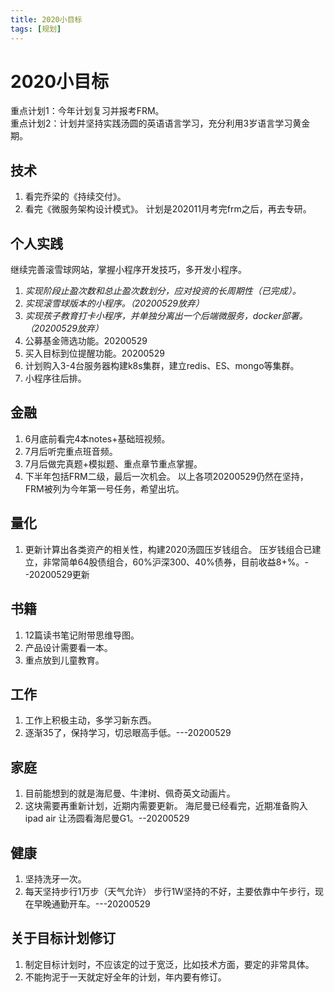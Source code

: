 ```yaml
---
title: 2020小目标
tags: [规划]
---
```

# 2020小目标
重点计划1：今年计划复习并报考FRM。   
重点计划2：计划并坚持实践汤圆的英语语言学习，充分利用3岁语言学习黄金期。  
## 技术
1. 看完乔梁的《持续交付》。
2. 看完《微服务架构设计模式》。
计划是202011月考完frm之后，再去专研。

## 个人实践
继续完善滚雪球网站，掌握小程序开发技巧，多开发小程序。
1. *实现阶段止盈次数和总止盈次数划分，应对投资的长周期性（已完成）。*
2. *实现滚雪球版本的小程序。（20200529放弃）*
3. *实现孩子教育打卡小程序，并单独分离出一个后端微服务，docker部署。（20200529放弃）*
4. 公募基金筛选功能。20200529
5. 买入目标到位提醒功能。20200529
6. 计划购入3-4台服务器构建k8s集群，建立redis、ES、mongo等集群。
7. 小程序往后排。

## 金融
1. 6月底前看完4本notes+基础班视频。
2. 7月后听完重点班音频。
3. 7月后做完真题+模拟题、重点章节重点掌握。
4. 下半年包括FRM二级，最后一次机会。
以上各项20200529仍然在坚持，FRM被列为今年第一号任务，希望出坑。

## 量化
1. 更新计算出各类资产的相关性，构建2020汤圆压岁钱组合。
压岁钱组合已建立，非常简单64股债组合，60%沪深300、40%债券，目前收益8+%。--20200529更新
 
## 书籍
1. 12篇读书笔记附带思维导图。
2. 产品设计需要看一本。
3. 重点放到儿童教育。

## 工作
1. 工作上积极主动，多学习新东西。
2. 逐渐35了，保持学习，切忌眼高手低。---20200529

## 家庭
1. 目前能想到的就是海尼曼、牛津树、佩奇英文动画片。
2. 这块需要再重新计划，近期内需要更新。
海尼曼已经看完，近期准备购入ipad air 让汤圆看海尼曼G1。--20200529

## 健康
1. 坚持洗牙一次。
2. 每天坚持步行1万步（天气允许） 
步行1W坚持的不好，主要依靠中午步行，现在早晚通勤开车。---20200529

## 关于目标计划修订
1. 制定目标计划时，不应该定的过于宽泛，比如技术方面，要定的非常具体。
2. 不能拘泥于一天就定好全年的计划，年内要有修订。

 
